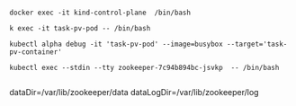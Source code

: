 

```

docker exec -it kind-control-plane  /bin/bash

k exec -it task-pv-pod -- /bin/bash

kubectl alpha debug -it 'task-pv-pod' --image=busybox --target='task-pv-container'

kubectl exec --stdin --tty zookeeper-7c94b894bc-jsvkp  -- /bin/bash


```

dataDir=/var/lib/zookeeper/data
dataLogDir=/var/lib/zookeeper/log

